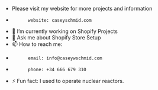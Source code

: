 - Please visit my website for more projects and information
-           website: caseyschmid.com
- 🔭 I’m currently working on Shopify Projects
- 💬 Ask me about Shopify Store Setup
- 📫 How to reach me: 
-           email: info@caseywschmid.com
-           phone: +34 666 679 310
- ⚡ Fun fact: I used to operate nuclear reactors.
